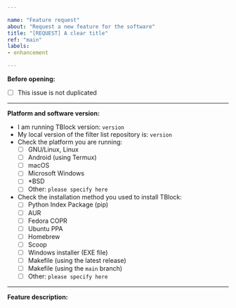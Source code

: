 ```yaml
---

name: "Feature request"
about: "Request a new feature for the software"
title: "[REQUEST] A clear title"
ref: "main"
labels:
- enhancement

---
```


**Before opening:**

<!--
Please check this before opening a new issue
-->

- [ ] This issue is not duplicated

---

**Platform and software version:**

- I am running TBlock version: `version`
- My local version of the filter list repository is: `version`
- Check the platform you are running:
  - [ ] GNU/Linux, Linux
  - [ ] Android (using Termux)
  - [ ] macOS
  - [ ] Microsoft Windows
  - [ ] *BSD
  - [ ] Other: `please specify here`
- Check the installation method you used to install TBlock:
  - [ ] Python Index Package (pip)
  - [ ] AUR
  - [ ] Fedora COPR
  - [ ] Ubuntu PPA
  - [ ] Homebrew
  - [ ] Scoop
  - [ ] Windows installer (EXE file)
  - [ ] Makefile (using the latest release)
  - [ ] Makefile (using the `main` branch)
  - [ ] Other: `please specify here`

---

**Feature description:**
<!--
Please provide a clear and concise description below
-->

